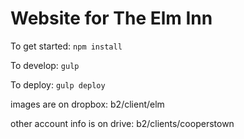 # Website for The Elm Inn 

To get started:
`npm install`


To develop:
`gulp`


To deploy:
`gulp deploy`

images are on dropbox: b2/client/elm

other account info is on drive: b2/clients/cooperstown